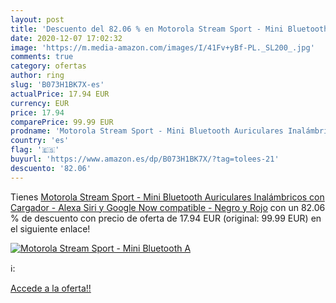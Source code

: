 ```yaml
---
layout: post
title: 'Descuento del 82.06 % en Motorola Stream Sport - Mini Bluetooth A'
date: 2020-12-07 17:02:32
image: 'https://m.media-amazon.com/images/I/41Fv+yBf-PL._SL200_.jpg'
comments: true
category: ofertas
author: ring
slug: 'B073H1BK7X-es'
actualPrice: 17.94 EUR
currency: EUR
price: 17.94
comparePrice: 99.99 EUR
prodname: 'Motorola Stream Sport - Mini Bluetooth Auriculares Inalámbricos con Cargador - Alexa  Siri y Google Now compatible - Negro y Rojo'
country: 'es'
flag: '🇪🇸'
buyurl: 'https://www.amazon.es/dp/B073H1BK7X/?tag=tolees-21'
descuento: '82.06'
---
```


Tienes [Motorola Stream Sport - Mini Bluetooth Auriculares Inalámbricos con Cargador - Alexa  Siri y Google Now compatible - Negro y Rojo](https://www.amazon.es/dp/B073H1BK7X/?tag=tolees-21) con un 82.06 % de descuento con precio de oferta de 17.94 EUR (original: 99.99 EUR) en el siguiente enlace!

[![Motorola Stream Sport - Mini Bluetooth A](https://m.media-amazon.com/images/I/41Fv+yBf-PL._SL200_.jpg)](https://www.amazon.es/dp/B073H1BK7X/?tag=tolees-21)

ℹ️:


[Accede a la oferta!!](https://www.amazon.es/dp/B073H1BK7X/?tag=tolees-21)
